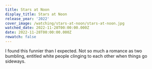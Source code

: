 ```yaml
---
title: Stars at Noon
display_title: Stars at Noon
release_year: '2022'
cover_image: /watching/stars-at-noon/stars-at-noon.jpg
watched_date: 2022-11-28T00:00:00.000Z
date: 2022-11-28T00:00:00.000Z
rewatch: false
---
```

I found this funnier than I expected. Not so much a romance as two bumbling, entitled white people clinging to each other when things go sideways.
